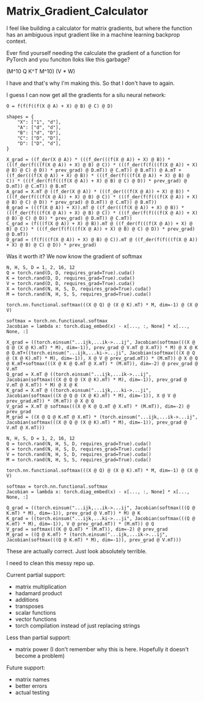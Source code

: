 # Matrix_Gradient_Calculator
I feel like building a calculator for matrix gradients, but where the function has an ambiguous input gradient like in a machine learning backprop context.


Ever find yourself needing the calculate the gradient of a function for PyTorch and you funciton lloks like this garbage?

(M^10 Q K^T M^10) (V * W)

I have and that's why I'm making this. So that I don't have to again.




I guess I can now get all the gradients for a silu neural network:

```
O = f(f(f((f(X @ A) + X) @ B) @ C) @ D)

shapes = {
    "X": ["1", "d"],
    "A": ["d", "d"],
    "B": ["d", "D"],
    "C": ["D", "D"],
    "D": ["D", "d"],
}

X_grad = ((f_der(X @ A)) * (((f_der(((f(X @ A)) + X) @ B)) * (((f_der(f(((f(X @ A)) + X) @ B) @ C)) * (((f_der(f(f(((f(X @ A)) + X) @ B) @ C) @ D)) * prev_grad) @ D.mT)) @ C.mT)) @ B.mT)) @ A.mT + ((f_der(((f(X @ A)) + X) @ B)) * (((f_der(f(((f(X @ A)) + X) @ B) @ C)) * (((f_der(f(f(((f(X @ A)) + X) @ B) @ C) @ D)) * prev_grad) @ D.mT)) @ C.mT)) @ B.mT
A_grad = X.mT @ ((f_der(X @ A)) * (((f_der(((f(X @ A)) + X) @ B)) * (((f_der(f(((f(X @ A)) + X) @ B) @ C)) * (((f_der(f(f(((f(X @ A)) + X) @ B) @ C) @ D)) * prev_grad) @ D.mT)) @ C.mT)) @ B.mT))
B_grad = (((f(X @ A)) + X)).mT @ ((f_der(((f(X @ A)) + X) @ B)) * (((f_der(f(((f(X @ A)) + X) @ B) @ C)) * (((f_der(f(f(((f(X @ A)) + X) @ B) @ C) @ D)) * prev_grad) @ D.mT)) @ C.mT))
C_grad = (f(((f(X @ A)) + X) @ B)).mT @ ((f_der(f(((f(X @ A)) + X) @ B) @ C)) * (((f_der(f(f(((f(X @ A)) + X) @ B) @ C) @ D)) * prev_grad) @ D.mT))        
D_grad = (f(f(((f(X @ A)) + X) @ B) @ C)).mT @ ((f_der(f(f(((f(X @ A)) + X) @ B) @ C) @ D)) * prev_grad)
```




Was it worth it? We now know the gradient of softmax

```
N, H, S, D = 1, 2, 16, 12
Q = torch.rand(D, D, requires_grad=True).cuda()
K = torch.rand(D, D, requires_grad=True).cuda()
V = torch.rand(D, D, requires_grad=True).cuda()
X = torch.rand(N, H, S, D, requires_grad=True).cuda()
M = torch.rand(N, H, S, S, requires_grad=True).cuda()

torch.nn.functional.softmax(((X @ Q) @ (X @ K).mT) * M, dim=-1) @ (X @ V)

softmax = torch.nn.functional.softmax
Jacobian = lambda x: torch.diag_embed(x) - x[..., :, None] * x[..., None, :]

X_grad = ((torch.einsum("...ijk,...ik->...ij", Jacobian(softmax(((X @ Q @ (X @ K).mT) * M), dim=-1)), prev_grad @ V.mT @ X.mT)) * M) @ X @ K @ Q.mT+((torch.einsum("...ijk,...ki->...ji", Jacobian(softmax(((X @ Q @ (X @ K).mT) * M), dim=-1)), X @ V @ prev_grad.mT)) * (M.mT)) @ X @ Q @ K.mT+softmax(((X @ K @ Q.mT @ X.mT) * (M.mT)), dim=-2) @ prev_grad @ V.mT
Q_grad = X.mT @ ((torch.einsum("...ijk,...ik->...ij", Jacobian(softmax(((X @ Q @ (X @ K).mT) * M), dim=-1)), prev_grad @ V.mT @ X.mT)) * M) @ X @ K
K_grad = X.mT @ ((torch.einsum("...ijk,...ki->...ji", Jacobian(softmax(((X @ Q @ (X @ K).mT) * M), dim=-1)), X @ V @ prev_grad.mT)) * (M.mT)) @ X @ Q
V_grad = X.mT @ softmax(((X @ K @ Q.mT @ X.mT) * (M.mT)), dim=-2) @ prev_grad
M_grad = ((X @ Q @ K.mT @ X.mT) * (torch.einsum("...ijk,...ik->...ij", Jacobian(softmax(((X @ Q @ (X @ K).mT) * M), dim=-1)), prev_grad @ V.mT @ X.mT)))
```

```
N, H, S, D = 1, 2, 16, 12
Q = torch.rand(N, H, S, D, requires_grad=True).cuda()
K = torch.rand(N, H, S, D, requires_grad=True).cuda()
V = torch.rand(N, H, S, D, requires_grad=True).cuda()
M = torch.rand(N, H, S, S, requires_grad=True).cuda()

torch.nn.functional.softmax(((X @ Q) @ (X @ K).mT) * M, dim=-1) @ (X @ V)

softmax = torch.nn.functional.softmax
Jacobian = lambda x: torch.diag_embed(x) - x[..., :, None] * x[..., None, :]

Q_grad = ((torch.einsum("...ijk,...ik->...ij", Jacobian(softmax(((Q @ K.mT) * M), dim=-1)), prev_grad @ V.mT)) * M) @ K
K_grad = ((torch.einsum("...ijk,...ki->...ji", Jacobian(softmax(((Q @ K.mT) * M), dim=-1)), V @ prev_grad.mT)) * (M.mT)) @ Q
V_grad = softmax(((K @ Q.mT) * (M.mT)), dim=-2) @ prev_grad
M_grad = ((Q @ K.mT) * (torch.einsum("...ijk,...ik->...ij", Jacobian(softmax(((Q @ K.mT) * M), dim=-1)), prev_grad @ V.mT)))
```


These are actually correct. Just look absolutely terrible.


I need to clean this messy repo up.




Current partial support:
- matrix multiplication
- hadamard product
- additions
- transposes
- scalar functions
- vector functions
- torch compilation instead of just replacing strings

Less than partial support:
- matrix power (I don't remember why this is here. Hopefully it doesn't become a problem)

Future support:
- matrix names
- better errors
- actual testing